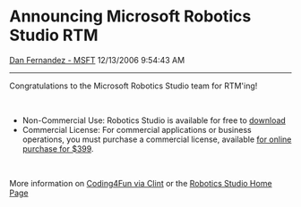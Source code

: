 <div id="page">

# Announcing Microsoft Robotics Studio RTM

[Dan Fernandez -
MSFT](https://social.msdn.microsoft.com/profile/Dan%20Fernandez%20-%20MSFT)
12/13/2006 9:54:43 AM

-----

<div id="content">

Congratulations to the Microsoft Robotics Studio team for RTM'ing\!

 

  - Non-Commercial Use: Robotics Studio is available for free to
    [download](http://msdn.microsoft.com/robotics/downloads/default.aspx) 
  - Commercial License: For commercial applications or business
    operations, you must purchase a commercial license, available [for
    online purchase for
    $399](http://store.digitalriver.com/store/robotics/en_US/AddItemToRequisition/productID.59020900/quantity.1/ThemeID.432300/Currency.USD).

 

More information on [Coding4Fun via
Clint](http://blogs.msdn.com/coding4fun/archive/2006/12/13/1270739.aspx)
or the [Robotics Studio Home Page](http://msdn.com/robotics/)

</div>

</div>
